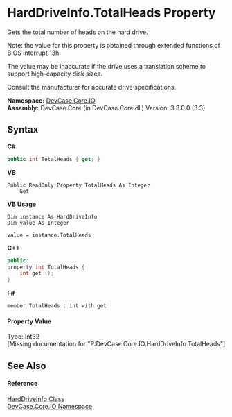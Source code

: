 # HardDriveInfo.TotalHeads Property 
 

Gets the total number of heads on the hard drive. 

 Note: the value for this property is obtained through extended functions of BIOS interrupt 13h. 

 The value may be inaccurate if the drive uses a translation scheme to support high-capacity disk sizes. 

 Consult the manufacturer for accurate drive specifications.

**Namespace:**&nbsp;<a href="N_DevCase_Core_IO">DevCase.Core.IO</a><br />**Assembly:**&nbsp;DevCase.Core (in DevCase.Core.dll) Version: 3.3.0.0 (3.3)

## Syntax

**C#**<br />
``` C#
public int TotalHeads { get; }
```

**VB**<br />
``` VB
Public ReadOnly Property TotalHeads As Integer
	Get
```

**VB Usage**<br />
``` VB Usage
Dim instance As HardDriveInfo
Dim value As Integer

value = instance.TotalHeads

```

**C++**<br />
``` C++
public:
property int TotalHeads {
	int get ();
}
```

**F#**<br />
``` F#
member TotalHeads : int with get

```


#### Property Value
Type: Int32<br />\[Missing <value> documentation for "P:DevCase.Core.IO.HardDriveInfo.TotalHeads"\]

## See Also


#### Reference
<a href="T_DevCase_Core_IO_HardDriveInfo">HardDriveInfo Class</a><br /><a href="N_DevCase_Core_IO">DevCase.Core.IO Namespace</a><br />